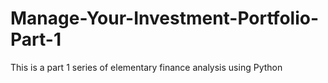 # Manage-Your-Investment-Portfolio-Part-1
This is a part 1 series of elementary finance analysis using Python
